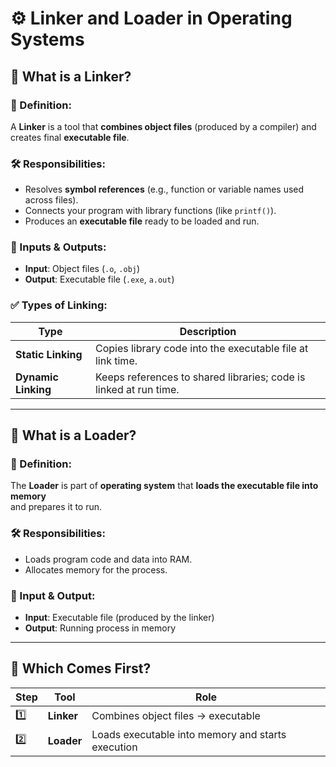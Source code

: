 # ⚙️ Linker and Loader in Operating Systems

## 🔗 What is a Linker?

### 📌 Definition:
A **Linker** is a tool that **combines object files** (produced by a compiler) and 
creates final **executable file**.

### 🛠️ Responsibilities:
- Resolves **symbol references** (e.g., function or variable names used across files).
- Connects your program with library functions  (like `printf()`).
- Produces an **executable file** ready to be loaded and run.

### 📂 Inputs & Outputs:
- **Input**: Object files (`.o`, `.obj`)
- **Output**: Executable file (`.exe`, `a.out`)

### ✅ Types of Linking:
| Type                | Description                                                       |
|---------------------|--------------------------------------------------------------------
| **Static Linking**  | Copies library code into the executable file at link time.        |
| **Dynamic Linking** | Keeps references to shared libraries; code is linked at run time. |


---

## 🚚 What is a Loader?

### 📌 Definition:
The **Loader** is part of **operating system** that **loads the executable file into memory**  
and prepares it to run.

### 🛠️ Responsibilities:
- Loads program code and data into RAM.
- Allocates memory for the process.

### 📂 Input & Output:
- **Input**: Executable file (produced by the linker)
- **Output**: Running process in memory

---

## 🔄 Which Comes First?

| Step  | Tool      | Role                          |
|-------|-----------|-------------------------------|
| 1️⃣   | **Linker** | Combines object files → executable |
| 2️⃣   | **Loader** | Loads executable into memory and starts execution |